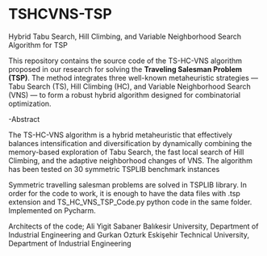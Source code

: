 # TSHCVNS-TSP
Hybrid Tabu Search, Hill Climbing, and Variable Neighborhood Search Algorithm for TSP

This repository contains the source code of the TS-HC-VNS algorithm proposed in our research for solving the **Traveling Salesman Problem (TSP)**. The method integrates three well-known metaheuristic strategies — Tabu Search (TS), Hill Climbing (HC), and Variable Neighborhood Search (VNS) — to form a robust hybrid algorithm designed for combinatorial optimization.

-Abstract

The TS-HC-VNS algorithm is a hybrid metaheuristic that effectively balances intensification and diversification by dynamically combining the memory-based exploration of Tabu Search, the fast local search of Hill Climbing, and the adaptive neighborhood changes of VNS. The algorithm has been tested on 30 symmetric TSPLIB benchmark instances 

Symmetric travelling salesman problems are solved in TSPLIB library. In order for the code to work, it is enough to have the data files with .tsp extension and TS_HC_VNS_TSP_Code.py python code in the same folder. Implemented on Pycharm. 

Architects of the code; 
Ali Yigit Sabaner Balıkesir University, Department of Industrial Engineering
and Gurkan Ozturk Eskişehir Technical University, Department of Industrial Engineering
